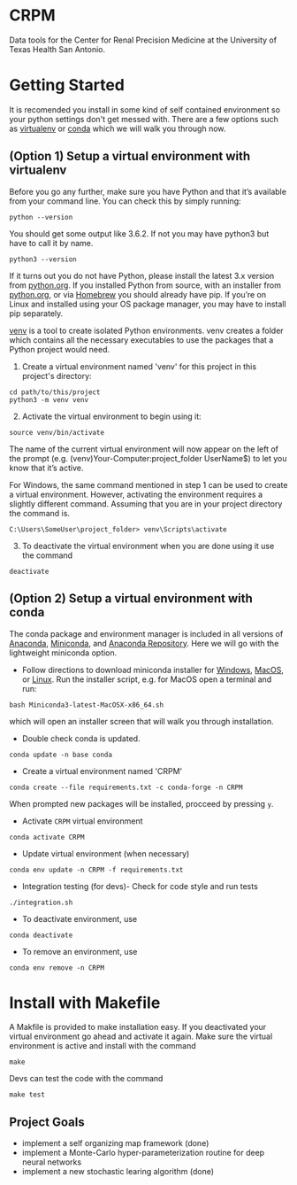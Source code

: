 # CRPM
Data tools for the Center for Renal Precision Medicine at the University of Texas Health San Antonio.


# Getting Started
It is recomended you install in some kind of self contained environment so your
python settings don't get messed with. There are a few options such as
[virtualenv](http://pypi.org/project/virtualenv)
or [conda](https://docs.conda.io/projects/conda/en/latest/) which we will walk
you through now.

## (Option 1) Setup a virtual environment with virtualenv
Before you go any further, make sure you have Python and that it’s available
from your command line. You can check this by simply running:
```
python --version
```
You should get some output like 3.6.2. If not you may have python3 but have to call it by name.
```
python3 --version
```
If it turns out you do not have Python, please install
the latest 3.x version from [python.org](python.org).
If you installed Python from source, with an installer from
[python.org](python.org), or via [Homebrew](https://brew.sh/) you should already
have pip. If you’re on Linux and installed using your OS package manager, you may have to install pip separately.

[venv](https://docs.python.org/3/library/venv.html) is a tool to create isolated
Python environments. venv creates a folder which contains all the
necessary executables to use the packages that a Python project would need.

1. Create a virtual environment named 'venv' for this project in this
project's directory:
```
cd path/to/this/project
python3 -m venv venv
```
2. Activate the virtual environment to begin using it:
```
source venv/bin/activate
```
The name of the current virtual environment will now appear on the left of the
prompt (e.g. (venv)Your-Computer:project_folder UserName$) to let you know that
it’s active.

For Windows, the same command mentioned in step 1 can be used to create a
virtual environment. However, activating the environment requires a slightly
different command. Assuming that you are in your project directory the command is.
```
C:\Users\SomeUser\project_folder> venv\Scripts\activate
```
3. To deactivate the virtual environment when you are done using it use the command
```
deactivate
```


## (Option 2) Setup a virtual environment with conda
The conda package and environment manager is included in all versions of
[Anaconda](https://docs.conda.io/projects/conda/en/latest/glossary.html#anaconda-glossary),
[Miniconda](https://docs.conda.io/projects/conda/en/latest/glossary.html#miniconda-glossary),
and [Anaconda Repository](https://docs.continuum.io/anaconda-repository/).
Here we will go with the lightweight miniconda option.
+ Follow directions to download miniconda installer for [Windows](https://conda.io/docs/user-guide/install/windows.html), [MacOS](https://conda.io/docs/user-guide/install/macos.html), or [Linux](https://conda.io/docs/user-guide/install/linux.html).
Run the installer script, e.g. for MacOS open a terminal and run:
```
bash Miniconda3-latest-MacOSX-x86_64.sh
```
which will open an installer screen that will walk you through installation.
+ Double check conda is updated.
```
conda update -n base conda
```
+ Create a virtual environment named 'CRPM'
```
conda create --file requirements.txt -c conda-forge -n CRPM
```
When prompted new packages will be installed, procceed by pressing `y`.
+ Activate `CRPM` virtual environment
```
conda activate CRPM
```
+ Update virtual environment (when necessary)
```
conda env update -n CRPM -f requirements.txt
```
+ Integration testing (for devs)- Check for code style and run tests
```
./integration.sh
```
+ To deactivate environment, use
```
conda deactivate
```
+ To remove an environment, use
```
conda env remove -n CRPM
```

# Install with Makefile
A Makfile is provided to make installation easy. If you deactivated your virtual
environment go ahead and activate it again. Make sure the virtual environment is
active and install with the command
```
make
```
Devs can test the code with the command
```
make test
```

## Project Goals
+ implement a self organizing map framework (done)
+ implement a Monte-Carlo hyper-parameterization routine for deep neural networks
+ implement a new stochastic learing algorithm (done)
